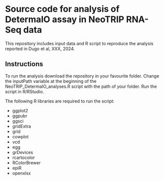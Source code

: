 # Source code for analysis of DetermaIO assay in NeoTRIP RNA-Seq data
This repository includes input data and R script to reproduce the analysis reported in Dugo et al, XXX, 2024.

## Instructions
To run the analysis download the repository in your favourite folder. Change the inputPath variable at the beginning of the NeoTRIP_DetermaIO_analyses.R script with the path of your folder.
Run the script in R/RStudio.

The following R libraries are required to run the script:

* ggplot2
* ggpubr
* ggsci
* gridExtra
* grid
* cowplot
* vcd
* egg
* grDevices
* rcartocolor
* RColorBrewer
* epiR
* openxlsx
